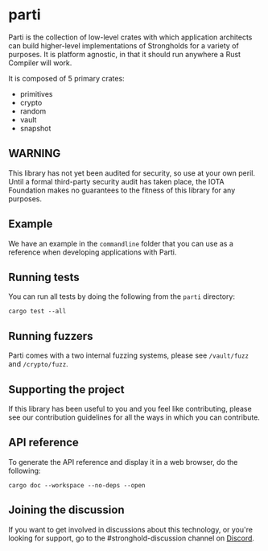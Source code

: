 # parti

Parti is the collection of low-level crates with which application architects can build higher-level implementations of Strongholds for a variety of purposes. It is platform agnostic, in that it should run anywhere a Rust Compiler will work.

It is composed of 5 primary crates:
- primitives
- crypto
- random
- vault
- snapshot

## WARNING
This library has not yet been audited for security, so use at your own peril. Until a formal third-party security audit has taken place, the IOTA Foundation makes no guarantees to the fitness of this library for any purposes.

## Example
We have an example in the `commandline` folder that you can use as a reference when developing applications with Parti.

## Running tests
You can run all tests by doing the following from the `parti` directory:
```
cargo test --all
```

## Running fuzzers
Parti comes with a two internal fuzzing systems, please see `/vault/fuzz` and `/crypto/fuzz`.

## Supporting the project
If this library has been useful to you and you feel like contributing, please see our contribution guidelines for all the ways in which you can contribute.

## API reference
To generate the API reference and display it in a web browser, do the following:

```
cargo doc --workspace --no-deps --open
```

## Joining the discussion
If you want to get involved in discussions about this technology, or you're looking for support, go to the #stronghold-discussion channel on [Discord](https://discord.iota.org/).
